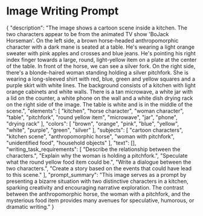 # Image Writing Prompt

{
  "description": "The image shows a cartoon scene inside a kitchen. The two characters appear to be from the animated TV show 'BoJack Horseman'. On the left side, a brown horse-headed anthropomorphic character with a dark mane is seated at a table. He's wearing a light orange sweater with pink apples and crosses and blue jeans. He's pointing his right index finger towards a large, round, light-yellow item on a plate at the center of the table. In front of the horse, we can see a silver fork. On the right side, there's a blonde-haired woman standing holding a silver pitchfork. She is wearing a long-sleeved shirt with red, blue, green and yellow squares and a purple skirt with white lines. The background consists of a kitchen with light orange cabinets and white walls. There is a tan microwave, a white jar with a lid on the counter, a white phone on the wall and a white dish drying rack on the right side of the image. The table is white and is in the middle of the scene.",
  "elements": [
    "kitchen",
    "horse character",
    "woman character",
    "table",
    "pitchfork",
    "round yellow item",
    "microwave",
     "jar",
    "phone",
    "drying rack"
   ],
  "colors": [
    "brown",
    "orange",
    "pink",
    "blue",
    "yellow",
    "white",
    "purple",
    "green",
    "silver"
   ],
  "subjects": [
    "cartoon characters",
    "kitchen scene",
    "anthropomorphic horse",
    "woman with pitchfork",
    "unidentified food",
    "household objects"
   ],
  "text": [],
   "writing_task_requirements": [
        "Describe the relationship between the characters.",
        "Explain why the woman is holding a pitchfork.",
        "Speculate what the round yellow food item could be.",
        "Write a dialogue between the two characters.",
       "Create a story based on the events that could have lead to this scene."
    ],
  "prompt_summary": "This image serves as a prompt by presenting a bizarre situation with two distinctive characters in a kitchen, sparking creativity and encouraging narrative exploration. The contrast between the anthropomorphic horse, the woman with a pitchfork, and the mysterious food item provides many avenues for speculative, humorous, or dramatic writing."
}